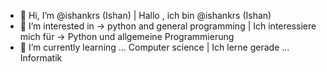 - 👋 Hi, I’m @ishankrs (Ishan) | Hallo , ich bin @ishankrs (Ishan)
- 👀 I’m interested in -> python and general programming |  Ich interessiere mich für -> Python und allgemeine Programmierung
- 🌱 I’m currently learning ... Computer science | Ich lerne gerade ... Informatik

<!---
ishankrs/ishankrs is a ✨ special ✨ repository because its `README.md` (this file) appears on your GitHub profile.
You can click the Preview link to take a look at your changes.
--->

